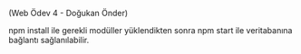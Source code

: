 (Web Ödev 4 - Doğukan Önder)

npm install ile gerekli modüller yüklendikten sonra npm start ile veritabanına bağlantı sağlanılabilir.
